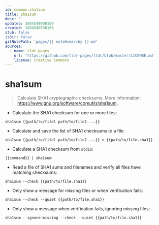 ```yaml
---
id: common.sha1sum
title: Sha1sum
desc: ''
updated: 1684549900169
created: 1684549900169
stub: false
isDir: false
gitNotePath: 'pages/{{ noteHiearchy }}.md'
sources:
  - name: tldr-pages
    url: 'https://github.com/tldr-pages/tldr/blob/master/LICENSE.md'
    license: Creative Commons
---
```

# sha1sum

> Calculate SHA1 cryptographic checksums.
> More information: <https://www.gnu.org/software/coreutils/sha1sum>.

- Calculate the SHA1 checksum for one or more files:

`sha1sum {{path/to/file1 path/to/file2 ...}}`

- Calculate and save the list of SHA1 checksums to a file:

`sha1sum {{path/to/file1 path/to/file2 ...}} > {{path/to/file.sha1}}`

- Calculate a SHA1 checksum from `stdin`:

`{{command}} | sha1sum`

- Read a file of SHA1 sums and filenames and verify all files have matching checksums:

`sha1sum --check {{path/to/file.sha1}}`

- Only show a message for missing files or when verification fails:

`sha1sum --check --quiet {{path/to/file.sha1}}`

- Only show a message when verification fails, ignoring missing files:

`sha1sum --ignore-missing --check --quiet {{path/to/file.sha1}}`


